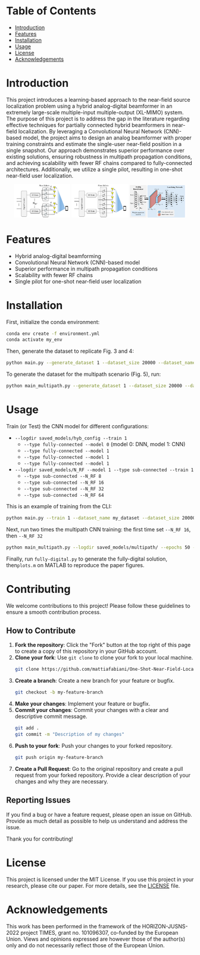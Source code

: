 # Table of Contents
- [Introduction](#introduction)
- [Features](#features)
- [Installation](#installation)
- [Usage](#usage)
- [License](#license)
- [Acknowledgements](#acknowledgements)

# Introduction
This project introduces a learning-based approach to the near-field source localization problem using a hybrid analog-digital beamformer in an extremely large-scale multiple-input multiple-output (XL-MIMO) system. The purpose of this project is to address the gap in the literature regarding effective techniques for partially connected hybrid beamformers in near-field localization. By leveraging a Convolutional Neural Network (CNN)-based model, the project aims to design an analog beamformer with proper training constraints and estimate the single-user near-field position in a single snapshot. Our approach demonstrates superior performance over existing solutions, ensuring robustness in multipath propagation conditions, and achieving scalability with fewer RF chains compared to fully-connected architectures. Additionally, we utilize a single pilot, resulting in one-shot near-field user localization.
<p align="center">
    <img src="documents/imgs/sub-connected.png" alt="Image 1" width="30%">
    <img src="documents/imgs/inter-connected.png" alt="Image 2" width="30%">
    <img src="documents/imgs/dnn_model.png" alt="Image 3" width="30%">
</p>

# Features
- Hybrid analog-digital beamforming
- Convolutional Neural Network (CNN)-based model
- Superior performance in multipath propagation conditions
- Scalability with fewer RF chains
- Single pilot for one-shot near-field user localization


# Installation
First, initialize the conda environment:

```bash
conda env create -f environment.yml
conda activate my_env
```

Then, generate the dataset to replicate Fig. 3 and 4:

```bash
python main.py --generate_dataset 1 --dataset_size 20000 --dataset_name my_dataset
```

To generate the dataset for the multipath scenario (Fig. 5), run:

```bash
python main_multipath.py --generate_dataset 1 --dataset_size 20000 --dataset_name my_dataset_multipath
```

# Usage
Train (or Test) the CNN model for different configurations:
- `--logdir saved_models/hyb_config --train 1`
    - `--type fully-connected --model 0` (model 0: DNN, model 1: CNN)
    - `--type fully-connected --model 1`
    - `--type fully-connected --model 1`
    - `--type fully-connected --model 1`
- `--logdir saved_models/N_RF --model 1 --type sub-connected --train 1`
    - `--type sub-connected --N_RF 8`
    - `--type sub-connected --N_RF 16`
    - `--type sub-connected --N_RF 32`
    - `--type sub-connected --N_RF 64`

This is an example of training from the CLI:
```bash
python main.py --train 1 --dataset_name my_dataset --dataset_size 20000 --epochs 50 --type sub-connected --logdir saved_models/reprod  --batch_size 256 --lr 0.001 --N 128 --N_RF 8 --model 1
```

<!-- | Parameter | Values |
|-----------|--------|
| `--N_RF`  | 8, 16, 32, 64 |
| `--type`  | fully-connected, sub-connected, inter-connected |
| `--model` | 0 (DNN), 1 (CNN)|
| `--train` | 0 (Test), 1 (Tran & Test)| -->



Next, run two times the multipath CNN training: the first time set `--N_RF 16`, then `--N_RF 32`

```bash
python main_multipath.py --logdir saved_models/multipath/ --epochs 50 --N_RF 16 --train 1 --dataset_name my_dataset_multipath --type inter-connected --model 1
```

Finally, run `fully-digital.py` to generate the fully-digital solution, then`plots.m` on MATLAB to reproduce the paper figures.

# Contributing
We welcome contributions to this project! Please follow these guidelines to ensure a smooth contribution process.

## How to Contribute
1. **Fork the repository**: Click the "Fork" button at the top right of this page to create a copy of this repository in your GitHub account.
2. **Clone your fork**: Use `git clone` to clone your fork to your local machine.
    ```bash
    git clone https://github.com/mattiafabiani/One-Shot-Near-Field-Localization-with-AI-Optimized-Hybrid-Beamformer-Design.git
    ```
3. **Create a branch**: Create a new branch for your feature or bugfix.
    ```bash
    git checkout -b my-feature-branch
    ```
4. **Make your changes**: Implement your feature or bugfix.
5. **Commit your changes**: Commit your changes with a clear and descriptive commit message.
    ```bash
    git add .
    git commit -m "Description of my changes"
    ```
6. **Push to your fork**: Push your changes to your forked repository.
    ```bash
    git push origin my-feature-branch
    ```
7. **Create a Pull Request**: Go to the original repository and create a pull request from your forked repository. Provide a clear description of your changes and why they are necessary.

## Reporting Issues
If you find a bug or have a feature request, please open an issue on GitHub. Provide as much detail as possible to help us understand and address the issue.

Thank you for contributing!

# License
This project is licensed under the MIT License. If you use this project in your research, please cite our paper. For more details, see the [LICENSE](LICENSE) file.


# Acknowledgements
This work has been performed in the framework of the HORIZON-JUSNS-2022 project TIMES, grant no. 101096307, co-funded by the European Union. Views and opinions expressed are however those of the author(s) only and do not necessarily reflect those of the European Union.